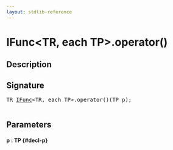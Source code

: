 ```yaml
---
layout: stdlib-reference
---
```


# IFunc\<TR, each TP\>\.operator\(\)

## Description





## Signature 

<pre>
TR <a href="/stdlib-reference/interfaces/IFunc/index" class="code_type">IFunc</a>&lt;TR, <span class="code_keyword">each</span> TP&gt;.operator()(TP <span class='code_param'>p</span>);

</pre>

## Parameters

#### p  : TP {#decl-p}

